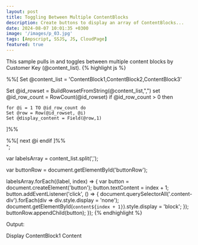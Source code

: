 ```yaml
---
layout: post
title: Toggling Between Multiple ContentBlocks
description: Create buttons to display an array of ContentBlocks...
date: 2024-08-07 10:01:35 +0300
image: '/images/p_03.jpg'
tags: [Ampscript, SSJS, JS, CloudPage]
featured: true
---
```


This sample pulls in and toggles between multiple content blocks by Customer Key (@content_list).
{% highlight js %}
<style>
    .content-div { display: none; }
    #content1 { display: block; }
    #buttonRow button {margin: 10px 0; width: 30px;border: 1px solid #ccc;}
</style>
%%[
  Set @content_list = 'ContentBlock1,ContentBlock2,ContentBlock3'

  Set @id_rowset = BuildRowsetFromString(@content_list,",")
  set @id_row_count = RowCount(@id_rowset)
  if @id_row_count > 0 then

    for @i = 1 TO @id_row_count do
    Set @row = Row(@id_rowset, @i)
    Set @display_content = Field(@row,1)
  ]%%

<div id="content%%=v(@i)=%%" class="content-div">%%=ContentBlockByKey(@display_content)=%%</div>
%%[ next @i endif ]%%
<div class="button-row" id="buttonRow"></div>

<script runat="server">
    Platform.Load("Core", "1");
    var content_list = Variable.GetValue("@content_list");
</script>

<script>
var content_list = "<script runat='server'>Write(content_list)</script>";
var labelsArray = content_list.split(',');

var buttonRow = document.getElementById('buttonRow');

labelsArray.forEach((label, index) => {
    var button = document.createElement('button');
    button.textContent = index + 1;
    button.addEventListener('click', () => {
        document.querySelectorAll('.content-div').forEach(div => div.style.display = 'none');
        document.getElementById(`content${index + 1}`).style.display = 'block';
    });
    buttonRow.appendChild(button);
});
</script>
{% endhighlight %}

<p>Output:</p>
<style>
    .content-div { display: none; }
    #content1 { display: block; } /* Show content1 by default */
    #buttonRow button {margin: 10px 0; width: 30px;border: 1px solid #ccc;}
</style>

<div id="content1" class="content-div">Display ContentBlock1 Content</div>
<div id="content2" class="content-div">Display ContentBlock2 Content</div>
<div id="content3" class="content-div">Display ContentBlock3 Content</div>
<div class="button-row" id="buttonRow"></div>
<script>
    var content_list = "ContentBlock1, ContentBlock2, ContentBlock3";
    var labelsArray = content_list.split(',');

    var buttonRow = document.getElementById('buttonRow');

    labelsArray.forEach((label, index) => {
        var button = document.createElement('button');
        button.textContent = index + 1;
        button.addEventListener('click', () => {
            document.querySelectorAll('.content-div').forEach(div => div.style.display = 'none');
            document.getElementById(`content${index + 1}`).style.display = 'block';
        });
        buttonRow.appendChild(button);
    });
</script>